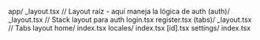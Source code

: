 app/
  _layout.tsx           // Layout raíz - aquí maneja la lógica de auth
  (auth)/
    _layout.tsx         // Stack layout para auth
    login.tsx
    register.tsx
  (tabs)/
    _layout.tsx         // Tabs layout
    home/
      index.tsx
    locales/
      index.tsx
      [id].tsx
    settings/
      index.tsx